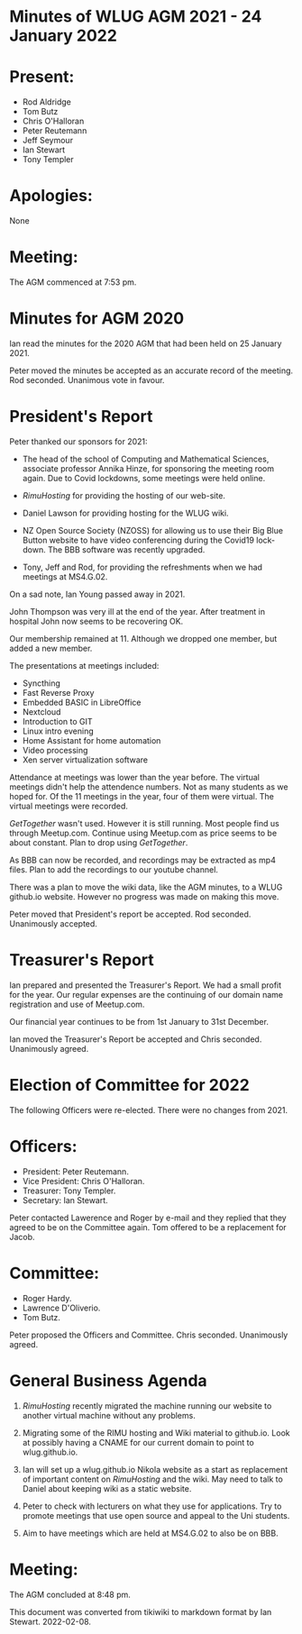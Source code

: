 # Minutes of WLUG AGM 2021 - 24 January 2022

Present:
========

-   Rod Aldridge
-   Tom Butz
-   Chris O'Halloran
-   Peter Reutemann
-   Jeff Seymour
-   Ian Stewart
-   Tony Templer

Apologies:
==========

None

Meeting:
========

The AGM commenced at 7:53 pm.

Minutes for AGM 2020
====================

Ian read the minutes for the 2020 AGM that had been held on 25 January
2021.

Peter moved the minutes be accepted as an accurate record of the
meeting. Rod seconded. Unanimous vote in favour.

President's Report
==================

Peter thanked our sponsors for 2021:

-   The head of the school of Computing and Mathematical Sciences,
    associate professor Annika Hinze, for sponsoring the meeting room
    again. Due to Covid lockdowns, some meetings were held online.

-   *RimuHosting* for providing the hosting of our web-site.

-   Daniel Lawson for providing hosting for the WLUG wiki.

-   NZ Open Source Society (NZOSS) for allowing us to use their Big Blue
    Button website to have video conferencing during the Covid19
    lock-down. The BBB software was recently upgraded.

-   Tony, Jeff and Rod, for providing the refreshments when we had
    meetings at MS4.G.02.

On a sad note, Ian Young passed away in 2021.

John Thompson was very ill at the end of the year. After treatment in
hospital John now seems to be recovering OK.

Our membership remained at 11. Although we dropped one member, but added
a new member.

The presentations at meetings included:

-   Syncthing
-   Fast Reverse Proxy
-   Embedded BASIC in LibreOffice
-   Nextcloud
-   Introduction to GIT
-   Linux intro evening
-   Home Assistant for home automation
-   Video processing
-   Xen server virtualization software

Attendance at meetings was lower than the year before. The virtual
meetings didn't help the attendence numbers. Not as many students as we
hoped for. Of the 11 meetings in the year, four of them were virtual.
The virtual meetings were recorded.

*GetTogether* wasn't used. However it is still running. Most people
find us through Meetup.com. Continue using Meetup.com as price seems to
be about constant. Plan to drop using *GetTogether*.

As BBB can now be recorded, and recordings may be extracted as mp4
files. Plan to add the recordings to our youtube channel.

There was a plan to move the wiki data, like the AGM minutes, to a WLUG
github.io website. However no progress was made on making this move.

Peter moved that President's report be accepted. Rod seconded.
Unanimously accepted.

Treasurer's Report
===================

Ian prepared and presented the Treasurer's Report. We had a small
profit for the year. Our regular expenses are the continuing of our
domain name registration and use of Meetup.com.

Our financial year continues to be from 1st January to 31st December.

Ian moved the Treasurer's Report be accepted and Chris seconded.
Unanimously agreed.

Election of Committee for 2022
==============================

The following Officers were re-elected. There were no changes from 2021.

Officers:
=========

-   President: Peter Reutemann.
-   Vice President: Chris O'Halloran.
-   Treasurer: Tony Templer.
-   Secretary: Ian Stewart.

Peter contacted Lawerence and Roger by e-mail and they replied that they
agreed to be on the Committee again. Tom offered to be a replacement for
Jacob.

Committee:
==========

-   Roger Hardy.
-   Lawrence D'Oliverio.
-   Tom Butz.

Peter proposed the Officers and Committee. Chris seconded. Unanimously
agreed.

General Business Agenda
=======================

1.  *RimuHosting* recently migrated the machine running our website to
    another virtual machine without any problems.

2.  Migrating some of the RIMU hosting and Wiki material to github.io.
    Look at possibly having a CNAME for our current domain to point to
    wlug.github.io.

3.  Ian will set up a wlug.github.io Nikola website as a start as
    replacement of important content on *RimuHosting* and the wiki. May
    need to talk to Daniel about keeping wiki as a static website.

4.  Peter to check with lecturers on what they use for applications. Try
    to promote meetings that use open source and appeal to the Uni
    students.

5.  Aim to have meetings which are held at MS4.G.02 to also be on BBB.

Meeting:
========

The AGM concluded at 8:48 pm.


This document was converted from tikiwiki to markdown format by Ian Stewart. 2022-02-08.
